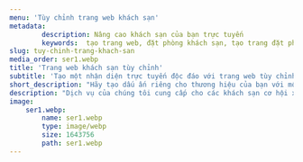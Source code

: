 ```yaml
---
menu: 'Tùy chỉnh trang web khách sạn'
metadata:
        description: Nâng cao khách sạn của bạn trực tuyến
        keywords:  tạo trang web, đặt phòng khách sạn, tạo trang đặt phòng khách sạn, khách sạn
slug: tuy-chinh-trang-khach-san
media_order: ser1.webp
title: 'Trang web khách sạn tùy chỉnh'
subtitle: 'Tạo một nhận diện trực tuyến độc đáo với trang web tùy chỉnh.'
short_description: "Hãy tạo dấu ấn riêng cho thương hiệu của bạn với một trang web tùy chỉnh, thiết kế độc đáo và tối ưu trải nghiệm người dùng.\n\nMột giao diện chuyên nghiệp, chuẩn SEO và thân thiện với mọi thiết bị sẽ giúp bạn nổi bật trên môi trường trực tuyến, thu hút khách hàng và gia tăng uy tín thương hiệu."
description: "Dịch vụ của chúng tôi cung cấp cho các khách sạn cơ hội xây dựng trang web riêng của họ bằng cách sử dụng tên miền độc đáo.\n\nGiải pháp này giúp khách sạn tạo dấu ấn riêng bằng cách cá nhân hóa trang web, phản ánh đặc trưng thương hiệu một cách rõ nét. Không chỉ là một kênh giới thiệu, trang web còn trở thành công cụ mạnh mẽ để thu hút khách hàng và xây dựng mối quan hệ bền vững. Khi khách truy cập cảm nhận được sự chuyên nghiệp và thống nhất trong hình ảnh thương hiệu, họ sẽ tin tưởng hơn, dẫn đến nhiều đặt phòng trực tiếp hơn.\n\nTrong bối cảnh ngành khách sạn cạnh tranh khốc liệt, một trang web được thiết kế hoàn toàn theo phong cách của bạn sẽ giúp khách sạn nổi bật và giảm sự phụ thuộc vào các nền tảng đặt phòng trung gian. Bằng cách tối ưu trải nghiệm người dùng và quy trình đặt phòng, giải pháp này không chỉ nâng cao nhận diện thương hiệu mà còn tạo điều kiện thuận lợi cho khách đặt phòng ngay trên website của bạn, tối ưu hóa doanh thu và kiểm soát tốt hơn dữ liệu khách hàng.\n\nVới thiết kế trực quan và chức năng tối ưu, thu hút nhiều khách hơn và tăng tỷ lệ lấp đầy. Đầu tư vào tương lai của khách sạn của bạn bằng cách thiết lập một sự hiện diện trực tuyến mạnh mẽ, phù hợp với đối tượng mục tiêu của bạn."
image:
    ser1.webp:
        name: ser1.webp
        type: image/webp
        size: 1643756
        path: ser1.webp
---
```


